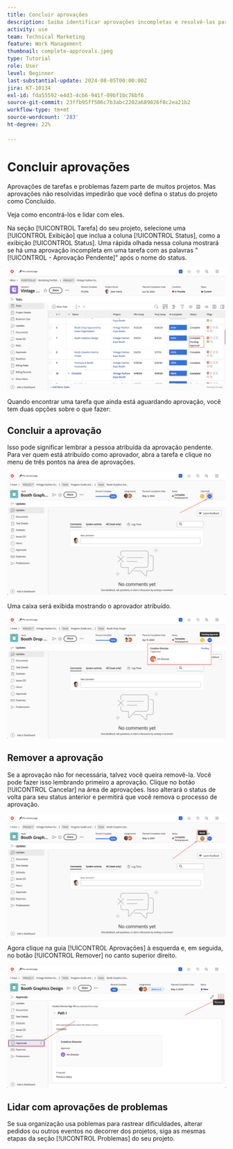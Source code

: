 ```yaml
---
title: Concluir aprovações
description: Saiba identificar aprovações incompletas e resolvê-las para poder encerrar seu projeto no [!DNL  Workfront].
activity: use
team: Technical Marketing
feature: Work Management
thumbnail: complete-approvals.jpeg
type: Tutorial
role: User
level: Beginner
last-substantial-update: 2024-08-05T00:00:00Z
jira: KT-10134
exl-id: fda55592-e4d3-4cb6-941f-09bf1bc76bf6
source-git-commit: 23ffb95ff506c7b3abc2202a689026f0c2ea21b2
workflow-type: tm+mt
source-wordcount: '283'
ht-degree: 22%

---
```


# Concluir aprovações

Aprovações de tarefas e problemas fazem parte de muitos projetos. Mas aprovações não resolvidas impedirão que você defina o status do projeto como Concluído.

Veja como encontrá-los e lidar com eles.

Na seção [!UICONTROL Tarefa] do seu projeto, selecione uma [!UICONTROL Exibição] que inclua a coluna [!UICONTROL Status], como a exibição [!UICONTROL Status]. Uma rápida olhada nessa coluna mostrará se há uma aprovação incompleta em uma tarefa com as palavras &quot;[!UICONTROL - Aprovação Pendente]&quot; após o nome do status.

![Projeto mostrando aprovação incompleta](assets/pending-approval-1.png)

Quando encontrar uma tarefa que ainda está aguardando aprovação, você tem duas opções sobre o que fazer:


## Concluir a aprovação

Isso pode significar lembrar a pessoa atribuída da aprovação pendente. Para ver quem está atribuído como aprovador, abra a tarefa e clique no menu de três pontos na área de aprovações.

![Tarefa mostrando a área de aprovação](assets/pending-approval-2.png)

Uma caixa será exibida mostrando o aprovador atribuído.

![Tarefa que mostra o aprovador atribuído](assets/pending-approval-3.png)


## Remover a aprovação

Se a aprovação não for necessária, talvez você queira removê-la. Você pode fazer isso lembrando primeiro a aprovação. Clique no botão [!UICONTROL Cancelar] na área de aprovações. Isso alterará o status de volta para seu status anterior e permitirá que você remova o processo de aprovação.

![Tarefa mostrando o botão de recuperação](assets/pending-approval-5.png)

Agora clique na guia [!UICONTROL Aprovações] à esquerda e, em seguida, no botão [!UICONTROL Remover] no canto superior direito.

![Tarefa que mostra o botão para remover aprovação](assets/pending-approval-6.png)

## Lidar com aprovações de problemas

Se sua organização usa poblemas para rastrear dificuldades, alterar pedidos ou outros eventos no decorrer dos projetos, siga as mesmas etapas da seção [!UICONTROL Problemas] do seu projeto.
